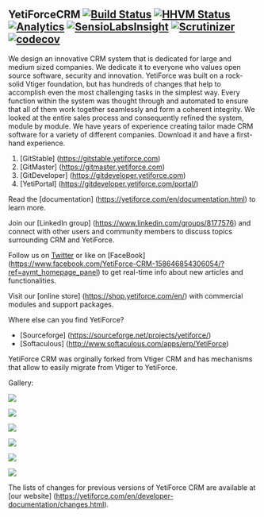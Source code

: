 
## YetiForceCRM [![Build Status](https://travis-ci.org/YetiForceCompany/YetiForceCRM.svg?branch=developer)](https://travis-ci.org/YetiForceCompany/YetiForceCRM) [![HHVM Status](https://img.shields.io/badge/hhvm-tested-green.svg)](https://travis-ci.org/YetiForceCompany/YetiForceCRM) [![Analytics](https://ga-beacon.appspot.com/UA-81376231-1/welcome-page)](https://github.com/igrigorik/ga-beacon) [![SensioLabsInsight](https://insight.sensiolabs.com/projects/189f9068-d777-44a7-9164-9242e81df88c/mini.png)](https://insight.sensiolabs.com/projects/189f9068-d777-44a7-9164-9242e81df88c) [![Scrutinizer](https://scrutinizer-ci.com/g/YetiForceCompany/YetiForceCRM/badges/quality-score.png?b=developer)](https://scrutinizer-ci.com/g/YetiForceCompany/YetiForceCRM/)  [![codecov](https://codecov.io/gh/YetiForceCompany/YetiForceCRM/branch/developer/graph/badge.svg)](https://codecov.io/gh/YetiForceCompany/YetiForceCRM)


We design an innovative CRM system that is dedicated for large and medium sized companies. We dedicate it to everyone who values open source software, security and innovation. YetiForce was built on a rock-solid Vtiger foundation, but has hundreds of changes that help to accomplish even the most challenging tasks in the simplest way. Every function within the system was thought through and automated to ensure that all of them work together seamlessly and form a coherent integrity. We looked at the entire sales process and consequently refined the system, module by module. We have years of experience creating tailor made CRM software for a variety of different companies. Download it and have a first-hand experience.

1. [GitStable] (https://gitstable.yetiforce.com)
2. [GitMaster] (https://gitmaster.yetiforce.com)
3. [GitDeveloper] (https://gitdeveloper.yetiforce.com)
4. [YetiPortal] (https://gitdeveloper.yetiforce.com/portal/)

Read the [documentation] (https://yetiforce.com/en/documentation.html) to learn more.

Join our [LinkedIn group] (https://www.linkedin.com/groups/8177576) and connect with other users and community members to discuss topics surrounding CRM and YetiForce.

Follow us on [Twitter](https://twitter.com/YetiForceEN) or like on [FaceBook] (https://www.facebook.com/YetiForce-CRM-158646854306054/?ref=aymt_homepage_panel) to get real-time info about new articles and functionalities. 

Visit our [online store] (https://shop.yetiforce.com/en/) with commercial modules and support packages.

Where else can you find YetiForce?
- [Sourceforge] (https://sourceforge.net/projects/yetiforce/)
- [Softaculous] (http://www.softaculous.com/apps/erp/YetiForce)  

YetiForce CRM was orginally forked from Vtiger CRM and has mechanisms that allow to easily migrate from Vtiger to YetiForce.

Gallery:

![](https://yetiforce.com/images/yeti/1_Home_page.png)

![](https://yetiforce.com/images/yeti/3_Home_page.png)

![](https://yetiforce.com/images/yeti/4_Calendar.png)

![](https://yetiforce.com/images/yeti/8_List_Accounts.png)

![](https://yetiforce.com/images/yeti/9_Detail_Accounts.png)

![](https://yetiforce.com/images/yeti/24_Detail_Projects_Gantt_Months.png)

The lists of changes for previous versions of YetiForce CRM are available at [our website] (https://yetiforce.com/en/developer-documentation/changes.html).
